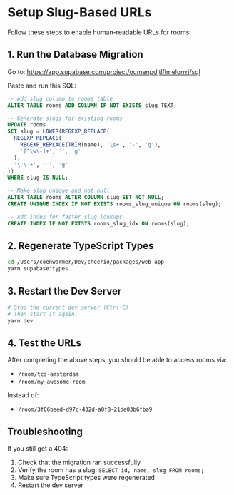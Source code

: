 # Setup Slug-Based URLs

Follow these steps to enable human-readable URLs for rooms:

## 1. Run the Database Migration

Go to: https://app.supabase.com/project/oumenpdjtlflmelorrrj/sql

Paste and run this SQL:

```sql
-- Add slug column to rooms table
ALTER TABLE rooms ADD COLUMN IF NOT EXISTS slug TEXT;

-- Generate slugs for existing rooms
UPDATE rooms
SET slug = LOWER(REGEXP_REPLACE(
  REGEXP_REPLACE(
    REGEXP_REPLACE(TRIM(name), '\s+', '-', 'g'),
    '[^\w\-]+', '', 'g'
  ),
  '\-\-+', '-', 'g'
))
WHERE slug IS NULL;

-- Make slug unique and not null
ALTER TABLE rooms ALTER COLUMN slug SET NOT NULL;
CREATE UNIQUE INDEX IF NOT EXISTS rooms_slug_unique ON rooms(slug);

-- Add index for faster slug lookups
CREATE INDEX IF NOT EXISTS rooms_slug_idx ON rooms(slug);
```

## 2. Regenerate TypeScript Types

```bash
cd /Users/coenwarmer/Dev/cheerio/packages/web-app
yarn supabase:types
```

## 3. Restart the Dev Server

```bash
# Stop the current dev server (Ctrl+C)
# Then start it again:
yarn dev
```

## 4. Test the URLs

After completing the above steps, you should be able to access rooms via:

- `/room/tcs-amsterdam`
- `/room/my-awesome-room`

Instead of:

- `/room/3f06beed-d97c-432d-a0f8-21de03b6fba9`

## Troubleshooting

If you still get a 404:

1. Check that the migration ran successfully
2. Verify the room has a slug: `SELECT id, name, slug FROM rooms;`
3. Make sure TypeScript types were regenerated
4. Restart the dev server
